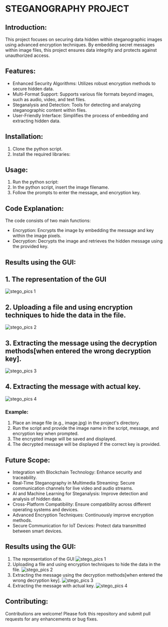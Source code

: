 
# STEGANOGRAPHY PROJECT

## Introduction:
This project focuses on securing data hidden within steganographic images using advanced encryption techniques. By embedding secret messages within image files, this project ensures data integrity and protects against unauthorized access.


## Features:

*  Enhanced Security Algorithms: Utilizes robust encryption methods to secure hidden data.
*	Multi-Format Support: Supports various file formats beyond images, such as audio, video, and text files.
*	Steganalysis and Detection: Tools for detecting and analyzing steganographic content within files.
*	User-Friendly Interface: Simplifies the process of embedding and extracting hidden data.


## Installation:

1.	Clone the python script.
2.	Install the required libraries:


## Usage:

1.	Run the python script:
2.	In the python script, insert the image filename.
3.	Follow the prompts to enter the message, and encryption key.


## Code Explanation:

The code consists of two main functions:
*	Encryption: Encrypts the image by embedding the message and key within the image pixels.
*	Decryption: Decrypts the image and retrieves the hidden message using the provided key.

## Results using the GUI:
## 1. The representation of the GUI

   ![stego_pics 1](https://github.com/user-attachments/assets/e85b65f0-b109-4e5e-9d63-b4400136acce)

## 2. Uploading a file and using encryption techniques to hide the data in the file.

   ![stego_pics 2](https://github.com/user-attachments/assets/44ae7b24-dc97-4e22-9aa6-5485dd8a9990)

## 3. Extracting the message using the decryption methods[when entered the wrong decryption key].
   
   ![stego_pics 3](https://github.com/user-attachments/assets/cae27137-8e07-43e9-abe1-429452e515bf)

## 4. Extracting the message with actual key.
   
   ![stego_pics 4](https://github.com/user-attachments/assets/02a4cfe7-57dd-4b11-97e6-33374ee38927)


### Example:

1.	Place an image file (e.g., image.jpg) in the project's directory.
2.	Run the script and provide the image name in the script, message, and encryption key when prompted.
3.	The encrypted image will be saved and displayed.
4.	The decrypted message will be displayed if the correct key is provided.


## Future Scope:


*	Integration with Blockchain Technology: Enhance security and traceability.
*	Real-Time Steganography in Multimedia Streaming: Secure communication channels for live video and audio streams.
*	AI and Machine Learning for Steganalysis: Improve detection and analysis of hidden data.
*	Cross-Platform Compatibility: Ensure compatibility across different operating systems and devices.
*	Advanced Encryption Techniques: Continuously improve encryption methods.
*	Secure Communication for IoT Devices: Protect data transmitted between smart devices.

## Results using the GUI:
1. The representation of the GUI
   ![stego_pics 1](https://github.com/user-attachments/assets/e85b65f0-b109-4e5e-9d63-b4400136acce)
2. Uploading a file and using encryption techniques to hide the data in the file.
   ![stego_pics 2](https://github.com/user-attachments/assets/44ae7b24-dc97-4e22-9aa6-5485dd8a9990)
3. Extracting the message using the decryption methods[when entered the wrong decryption key].
   ![stego_pics 3](https://github.com/user-attachments/assets/cae27137-8e07-43e9-abe1-429452e515bf)
4. Extracting the message with actual key.
    ![stego_pics 4](https://github.com/user-attachments/assets/02a4cfe7-57dd-4b11-97e6-33374ee38927)


## Contributing:
Contributions are welcome! Please fork this repository and submit pull requests for any enhancements or bug fixes.

